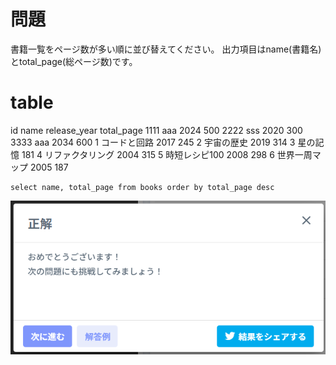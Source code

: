 # 問題

書籍一覧をページ数が多い順に並び替えてください。
出力項目はname(書籍名)とtotal_page(総ページ数)です。

# table

id	name	release_year	total_page
1111	aaa	2024	500
2222	sss	2020	300
3333	aaa	2034	600
1	コードと回路	2017	245
2	宇宙の歴史	2019	314
3	星の記憶		181
4	リファクタリング	2004	315
5	時短レシピ100	2008	298
6	世界一周マップ	2005	187


```
select name, total_page from books order by total_page desc
```

![alt text]({9B4DA8F0-FB66-4F82-A3CF-6D90912AF73C}.png)